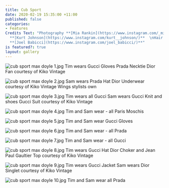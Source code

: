 ```yaml
---
title: Cub Sport
date: 2020-02-19 15:35:00 +11:00
published: false
categories:
- Features
Credits Text: "Photography **[Mia Rankin](https://www.instagram.com/_miarankinstudio/)**\nStyling
  **[Kurt Johnson](https://www.instagram.com/kurt__johnson/)**  \nHair and Makeup
  **[Joel Babicci](https://www.instagram.com/joel_babicci/)**"
is featured?: true
layout: gallery
---
```


![cub sport max doyle 1.jpg](/uploads/cub%20sport%20max%20doyle%201.jpg)
Tim wears  Gucci Gloves Prada Necktie Dior Fan courtesy of Kiko Vintage
 
![cub sport max doyle 2.jpg](/uploads/cub%20sport%20max%20doyle%202.jpg)
Sam wears Prada Hat Dior Underwear courtesy of Kiko Vintage Wings stylists own
 
![cub sport max doyle 3.jpg](/uploads/cub%20sport%20max%20doyle%203.jpg)
Tim wears all Gucci Sam wears Gucci Knit and shoes Gucci Suit courtesy of Kiko Vintage
 
![cub sport max doyle 4.jpg](/uploads/cub%20sport%20max%20doyle%204.jpg)
Tim and Sam wear - all Paris Moschis

![cub sport max doyle 5.jpg](/uploads/cub%20sport%20max%20doyle%205.jpg)
Tim and Sam wear Gucci Gloves

![cub sport max doyle 6.jpg](/uploads/cub%20sport%20max%20doyle%206.jpg)
Tim and Sam wear - all Prada 

![cub sport max doyle 7.jpg](/uploads/cub%20sport%20max%20doyle%207.jpg)
Tim and Sam wear - all Gucci 

![cub sport max doyle 8.jpg](/uploads/cub%20sport%20max%20doyle%208.jpg)
Tim wears Gucci Hat Dior Choker and Jean Paul Gaultier Top courtesy of Kiko Vintage

![cub sport max doyle 9.jpg](/uploads/cub%20sport%20max%20doyle%209.jpg)
Tim wears Gucci Jacket Sam wears Dior Singlet courtesy of Kiko Vintage 

![cub sport max doyle 10.jpg](/uploads/cub%20sport%20max%20doyle%2010.jpg)
Tim and Sam wear  all Prada 
